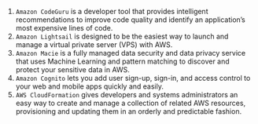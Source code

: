 1. `Amazon CodeGuru` is a developer tool that provides intelligent recommendations to improve code quality and identify an application’s most expensive lines of code. 
2. `Amazon Lightsail` is designed to be the easiest way to launch and manage a virtual private server (VPS) with AWS.
3. `Amazon Macie` is a fully managed data security and data privacy service that uses Machine Learning and pattern matching to discover and protect your sensitive data in AWS.
4. `Amazon Cognito` lets you add user sign-up, sign-in, and access control to your web and mobile apps quickly and easily.
5. `AWS CloudFormation` gives developers and systems administrators an easy way to create and manage a collection of related AWS resources, provisioning and updating them in an orderly and predictable fashion.

